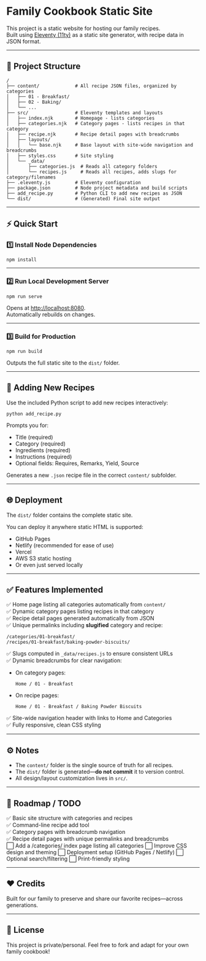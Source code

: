 # Family Cookbook Static Site

This project is a static website for hosting our family recipes.  
Built using [Eleventy (11ty)](https://www.11ty.dev/) as a static site generator, with recipe data in JSON format.

---

## 📂 Project Structure

```
/
├── content/             # All recipe JSON files, organized by categories
│   ├── 01 - Breakfast/
│   ├── 02 - Baking/
│   └── ...
├── src/                 # Eleventy templates and layouts
│   ├── index.njk        # Homepage - lists categories
│   ├── categories.njk   # Category pages - lists recipes in that category
│   ├── recipe.njk       # Recipe detail pages with breadcrumbs
│   ├── layouts/
│   │   └── base.njk     # Base layout with site-wide navigation and breadcrumbs
│   ├── styles.css       # Site styling
│   └── _data/
│       ├── categories.js  # Reads all category folders
│       └── recipes.js     # Reads all recipes, adds slugs for category/filenames
├── .eleventy.js         # Eleventy configuration
├── package.json         # Node project metadata and build scripts
├── add_recipe.py        # Python CLI to add new recipes as JSON
└── dist/                # (Generated) Final site output
```

---

## ⚡️ Quick Start

### 1️⃣ Install Node Dependencies

```
npm install
```

---

### 2️⃣ Run Local Development Server

```
npm run serve
```

Opens at [http://localhost:8080](http://localhost:8080).  
Automatically rebuilds on changes.

---

### 3️⃣ Build for Production

```
npm run build
```

Outputs the full static site to the `dist/` folder.

---

## 🥣 Adding New Recipes

Use the included Python script to add new recipes interactively:

```
python add_recipe.py
```

Prompts you for:
- Title (required)
- Category (required)
- Ingredients (required)
- Instructions (required)
- Optional fields: Requires, Remarks, Yield, Source

Generates a new `.json` recipe file in the correct `content/` subfolder.

---

## 🌐 Deployment

The `dist/` folder contains the complete static site.  

You can deploy it anywhere static HTML is supported:

- GitHub Pages
- Netlify (recommended for ease of use)
- Vercel
- AWS S3 static hosting
- Or even just served locally

---

## ✅ Features Implemented

✅ Home page listing all categories automatically from `content/`  
✅ Dynamic category pages listing recipes in that category  
✅ Recipe detail pages generated automatically from JSON  
✅ Unique permalinks including **slugified** category and recipe:
```
/categories/01-breakfast/
/recipes/01-breakfast/baking-powder-biscuits/
```
✅ Slugs computed in `_data/recipes.js` to ensure consistent URLs  
✅ Dynamic breadcrumbs for clear navigation:

- On category pages:
  ```
  Home / 01 - Breakfast
  ```
- On recipe pages:
  ```
  Home / 01 - Breakfast / Baking Powder Biscuits
  ```

✅ Site-wide navigation header with links to Home and Categories  
✅ Fully responsive, clean CSS styling

---

## ⚙️ Notes

- The `content/` folder is the single source of truth for all recipes.  
- The `dist/` folder is generated—**do not commit** it to version control.  
- All design/layout customization lives in `src/`.

---

## 🚀 Roadmap / TODO

✅ Basic site structure with categories and recipes  
✅ Command-line recipe add tool  
✅ Category pages with breadcrumb navigation  
✅ Recipe detail pages with unique permalinks and breadcrumbs  
⬜️ Add a /categories/ index page listing all categories
⬜️ Improve CSS design and theming
⬜️ Deployment setup (GitHub Pages / Netlify)
⬜️ Optional search/filtering
⬜️ Print-friendly styling

---

## ❤️ Credits

Built for our family to preserve and share our favorite recipes—across generations.

---

## 📜 License

This project is private/personal. Feel free to fork and adapt for your own family cookbook!

